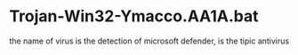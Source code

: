 # Trojan-Win32-Ymacco.AA1A.bat
the name of virus is the detection of microsoft defender, is the tipic antivirus
